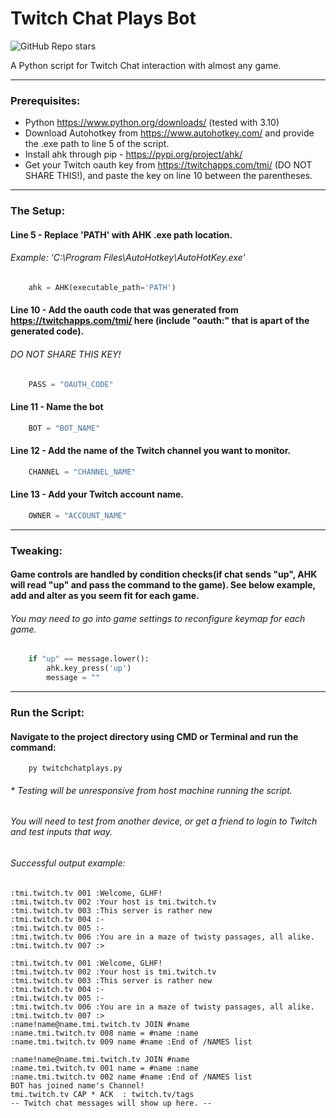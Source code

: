 # Twitch Chat Plays Bot
![GitHub Repo stars](https://img.shields.io/github/stars/lulzwes/twitch-chat-plays-bot?style=social)

A Python script for Twitch Chat interaction with almost any game.

----
### Prerequisites:
- Python https://www.python.org/downloads/ (tested with 3.10)
- Download Autohotkey from https://www.autohotkey.com/ and provide the .exe path to line 5 of the script. 
- Install ahk through pip - https://pypi.org/project/ahk/
- Get your Twitch oauth key from https://twitchapps.com/tmi/ (DO NOT SHARE THIS!), and paste the key on line 10 between the parentheses. 

----
### The Setup:

#### Line 5 - Replace 'PATH' with AHK .exe path location.
###### Example: 'C:\Program Files\AutoHotkey\AutoHotKey.exe'
```python
    ahk = AHK(executable_path='PATH')
```

#### Line 10 - Add the oauth code that was generated from https://twitchapps.com/tmi/ here (include "oauth:" that is apart of the generated code).
###### DO NOT SHARE THIS KEY!
```python
    PASS = "OAUTH_CODE"
```

#### Line 11 - Name the bot
```python
    BOT = "BOT_NAME"
```

#### Line 12 - Add the name of the Twitch channel you want to monitor.
```python
    CHANNEL = "CHANNEL_NAME"
```

#### Line 13 - Add your Twitch account name.
```python
    OWNER = "ACCOUNT_NAME"
```

----
### Tweaking:

#### Game controls are handled by condition checks(if chat sends "up", AHK will read "up" and pass the command to the game). See below example, add and alter as you seem fit for each game.
###### You may need to go into game settings to reconfigure keymap for each game.
```python
    if "up" == message.lower():
        ahk.key_press('up')
        message = ""
```

----
### Run the Script:
#### Navigate to the project directory using CMD or Terminal and run the command:
```shell
    py twitchchatplays.py
```
###### * Testing will be unresponsive from host machine running the script.
###### You will need to test from another device, or get a friend to login to Twitch and test inputs that way.

###### Successful output example:
```shell
:tmi.twitch.tv 001 :Welcome, GLHF!
:tmi.twitch.tv 002 :Your host is tmi.twitch.tv
:tmi.twitch.tv 003 :This server is rather new
:tmi.twitch.tv 004 :-
:tmi.twitch.tv 005 :-
:tmi.twitch.tv 006 :You are in a maze of twisty passages, all alike.
:tmi.twitch.tv 007 :>

:tmi.twitch.tv 001 :Welcome, GLHF!
:tmi.twitch.tv 002 :Your host is tmi.twitch.tv
:tmi.twitch.tv 003 :This server is rather new
:tmi.twitch.tv 004 :-
:tmi.twitch.tv 005 :-
:tmi.twitch.tv 006 :You are in a maze of twisty passages, all alike.
:tmi.twitch.tv 007 :>
:name!name@name.tmi.twitch.tv JOIN #name
:name.tmi.twitch.tv 008 name = #name :name
:name.tmi.twitch.tv 009 name #name :End of /NAMES list

:name!name@name.tmi.twitch.tv JOIN #name
:name.tmi.twitch.tv 001 name = #name :name
:name.tmi.twitch.tv 002 name #name :End of /NAMES list
BOT has joined name's Channel!
tmi.twitch.tv CAP * ACK  : twitch.tv/tags
-- Twitch chat messages will show up here. --
```

